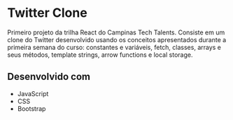# Twitter Clone

Primeiro projeto da trilha React do Campinas Tech Talents. Consiste em um clone do Twitter desenvolvido usando os conceitos apresentados durante a primeira semana do curso: constantes e variáveis, fetch, classes, arrays e seus métodos, template strings, arrow functions e local storage.

## Desenvolvido com

* JavaScript
* CSS
* Bootstrap